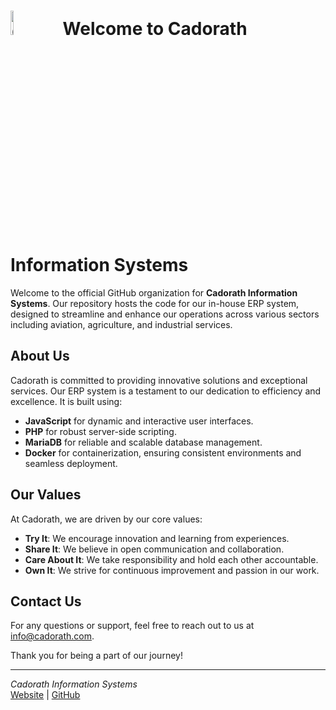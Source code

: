 # <img src="https://github.com/user-attachments/assets/27fc441c-a115-434a-bcb1-ff5709e41957" alt="Cadorath Logo" width="10%"> &nbsp;&nbsp;&nbsp; Welcome to Cadorath Information Systems

Welcome to the official GitHub organization for **Cadorath Information Systems**. Our repository hosts the code for our in-house ERP system, designed to streamline and enhance our operations across various sectors including aviation, agriculture, and industrial services.

## About Us

Cadorath is committed to providing innovative solutions and exceptional services. Our ERP system is a testament to our dedication to efficiency and excellence. It is built using:

- **JavaScript** for dynamic and interactive user interfaces.
- **PHP** for robust server-side scripting.
- **MariaDB** for reliable and scalable database management.
- **Docker** for containerization, ensuring consistent environments and seamless deployment.

## Our Values

At Cadorath, we are driven by our core values:

- **Try It**: We encourage innovation and learning from experiences.
- **Share It**: We believe in open communication and collaboration.
- **Care About It**: We take responsibility and hold each other accountable.
- **Own It**: We strive for continuous improvement and passion in our work.

## Contact Us

For any questions or support, feel free to reach out to us at info@cadorath.com.

Thank you for being a part of our journey!

---

*Cadorath Information Systems*  
[Website](https://cadorath.com) | [GitHub](https://github.com/Cadorath)

